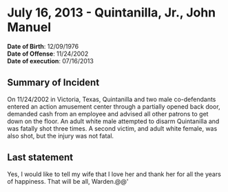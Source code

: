 # July 16, 2013 - Quintanilla, Jr., John Manuel

**Date of Birth**: 12/09/1976<br/>
**Date of Offense**: 11/24/2002<br/>
**Date of execution**: 07/16/2013<br/>

## Summary of Incident
On 11/24/2002 in Victoria, Texas, Quintanilla and two male co-defendants entered an action amusement center through a partially opened back door, demanded cash from an employee and advised all other patrons to get down on the floor. An adult white male attempted to disarm Quintanilla and was fatally shot three times. A second victim, and adult white female, was also shot, but the injury was not fatal.

## Last statement
Yes, I would like to tell my wife that I love her and thank her for all the years of happiness. That will be all, Warden.@@'